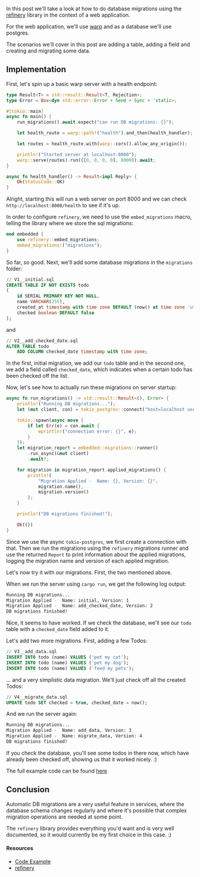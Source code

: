 In this post we'll take a look at how to do database migrations using the [refinery](https://github.com/rust-db/refinery) library in the context of a web application.

For the web application, we'll use [warp](https://github.com/seanmonstar/warp) and as a database we'll use postgres.

The scenarios we'll cover in this post are adding a table, adding a field and creating and migrating some data.

## Implementation

First, let's spin up a basic warp server with a health endpoint:

```rust
type Result<T> = std::result::Result<T, Rejection>;
type Error = Box<dyn std::error::Error + Send + Sync + 'static>;

#[tokio::main]
async fn main() {
    run_migrations().await.expect("can run DB migrations: {}");

    let health_route = warp::path!("health").and_then(health_handler);

    let routes = health_route.with(warp::cors().allow_any_origin());

    println!("Started server at localhost:8000");
    warp::serve(routes).run(([0, 0, 0, 0], 8000)).await;
}

async fn health_handler() -> Result<impl Reply> {
    Ok(StatusCode::OK)
}
```

Alright, starting this will run a web server on port 8000 and we can check `http://localhost:8000/health` to see if it's up.

In order to configure `refinery`, we need to use the `embed_migrations` macro, telling the library where we store the sql migrations:

```rust
mod embedded {
    use refinery::embed_migrations;
    embed_migrations!("migrations");
}
```

So far, so good. Next, we'll add some database migrations in the `migrations` folder:

```sql
// V1__initial.sql
CREATE TABLE IF NOT EXISTS todo
(
    id SERIAL PRIMARY KEY NOT NULL,
    name VARCHAR(255),
    created_at timestamp with time zone DEFAULT (now() at time zone 'utc'),
    checked boolean DEFAULT false
);
```
 and 

```sql
// V2__add_checked_date.sql
ALTER TABLE todo
    ADD COLUMN checked_date timestamp with time zone;
```

In the first, initial migration, we add our `todo` table and in the second one, we add a field called `checked_date`, which indicates when a certain todo has been checked off the list.

Now, let's see how to actually run these migrations on server startup:

```rust
async fn run_migrations() -> std::result::Result<(), Error> {
    println!("Running DB migrations...");
    let (mut client, con) = tokio_postgres::connect("host=localhost user=postgres", NoTls).await?;

    tokio::spawn(async move {
        if let Err(e) = con.await {
            eprintln!("connection error: {}", e);
        }
    });
    let migration_report = embedded::migrations::runner()
        .run_async(&mut client)
        .await?;

    for migration in migration_report.applied_migrations() {
        println!(
            "Migration Applied -  Name: {}, Version: {}",
            migration.name(),
            migration.version()
        );
    }

    println!("DB migrations finished!");

    Ok(())
}
```

Since we use the async `tokio-postgres`, we first create a connection with that. Then we run the migrations using the `refinery` migrations runner and use the returned `Report` to print information about the applied migrations, logging the migration name and version of each applied migration.

Let's now try it with our migrations. First, the two mentioned above.

When we run the server using `cargo run`, we get the following log output:

```bash
Running DB migrations...
Migration Applied -  Name: initial, Version: 1
Migration Applied -  Name: add_checked_date, Version: 2
DB migrations finished!
```

Nice, it seems to have worked. If we check the database, we'll see our `todo` table with a `checked_date` field added to it.

Let's add two more migrations. First, adding a few Todos:

```sql
// V3__add_data.sql
INSERT INTO todo (name) VALUES ('pet my cat');
INSERT INTO todo (name) VALUES ('pet my dog');
INSERT INTO todo (name) VALUES ('feed my pets');
```

... and a very simplistic data migration. We'll just check off all the created Todos:

```sql
// V4__migrate_data.sql
UPDATE todo SET checked = true, checked_date = now(); 
```

And we run the server again:

```bash
Running DB migrations...
Migration Applied -  Name: add_data, Version: 3
Migration Applied -  Name: migrate_data, Version: 4
DB migrations finished!
```

If you check the database, you'll see some todos in there now, which have already been checked off, showing us that it worked nicely. :)

The full example code can be found [here](https://github.com/zupzup/refinery-warp-example)

## Conclusion

Automatic DB migrations are a very useful feature in services, where the database schema changes regularly and where it's possible that complex migration operations are needed at some point.

The `refinery` library provides everything you'd want and is very well documented, so it would currently be my first choice in this case. :)

#### Resources

* [Code Example](https://github.com/zupzup/refinery-warp-example)
* [refinery](https://github.com/rust-db/refinery)
